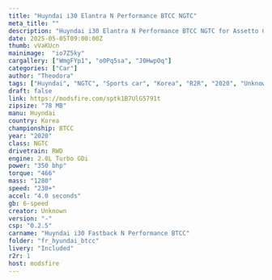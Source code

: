 ```yaml
---
title: "Huyndai i30 Elantra N Performance BTCC NGTC"
meta_title: ""
description: "Huyndai i30 Elantra N Performance BTCC NGTC for Assetto Corsa"
date: 2025-05-05T09:00:00Z
thumb: vVaKUcn
mainimage:  "io7Z5ky"
cargallery: ["WmgFYp1", "o0Pq5sa", "J0HwpOq"]
categories: ["Car"]
author: "Theodora"
tags: ["Huyndai", "NGTC", "Sports car", "Korea", "R2R", "2020", "Unknown"]
draft: false
link: https://modsfire.com/sptk1B7UlG5791t
zipsize: "78 MB"
manu: Huyndai
country: Korea
championship: BTCC
year: "2020"
class: NGTC
drivetrain: RWD
engine: 2.0L Turbo GDi
power: "350 bhp"
torque: "466"
mass: "1280"
speed: "230+"
accel: "4.0 seconds"
gb: 6-speed
creator: Unknown
version: "-"
csp: "0.2.5"
carname: "Huyndai i30 Fastback N Performance BTCC"
folder: "fr_hyundai_btcc"
livery: "Included"
r2r: 1
host: modsfire
---
```

